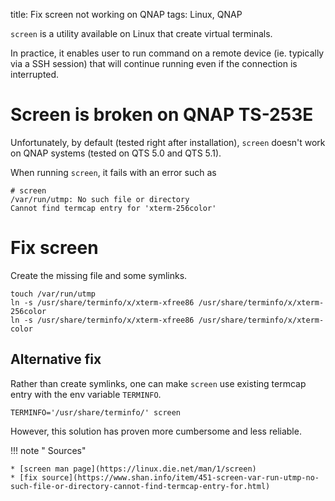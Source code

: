 title: Fix screen not working on QNAP
tags: Linux, QNAP


`screen` is a utility available on Linux that create virtual terminals.

In practice, it enables user to run command on a remote device (ie. typically via a SSH session) that will continue
running even if the connection is interrupted.

# Screen is broken on QNAP TS-253E

Unfortunately, by default (tested right after installation), `screen` doesn't work on QNAP systems (tested on QTS 5.0 and QTS 5.1).

When running `screen`, it fails with an error such as

```
# screen
/var/run/utmp: No such file or directory
Cannot find termcap entry for 'xterm-256color'
```

# Fix screen

Create the missing file and some symlinks.

```shell
touch /var/run/utmp
ln -s /usr/share/terminfo/x/xterm-xfree86 /usr/share/terminfo/x/xterm-256color
ln -s /usr/share/terminfo/x/xterm-xfree86 /usr/share/terminfo/x/xterm-color
```

[//]: # (## Make the change survive reboot)
[//]: # ()
[//]: # (The created file and symlinks will disappear upon reboot.)

## Alternative fix

Rather than create symlinks, one can make `screen` use existing termcap entry with the env variable `TERMINFO`.

```shell
TERMINFO='/usr/share/terminfo/' screen
```

However, this solution has proven more cumbersome and less reliable.

!!! note " Sources"

    * [screen man page](https://linux.die.net/man/1/screen)
    * [fix source](https://www.shan.info/item/451-screen-var-run-utmp-no-such-file-or-directory-cannot-find-termcap-entry-for.html)
